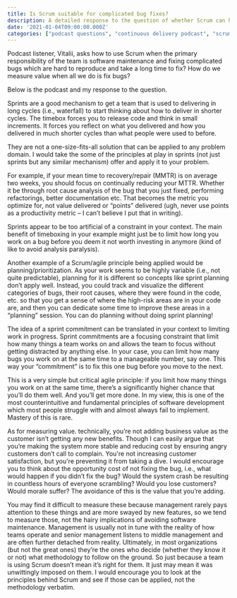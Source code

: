 ```yaml
---
title: Is Scrum suitable for complicated bug fixes?
description: A detailed response to the question of whether Scrum can help when the primary work is to fix  complicated bugs.
date: '2021-01-04T09:00:00.000Z'
categories: ["podcast questions", "continuous delivery podcast", "scrum", "timeboxing"]
---
```


Podcast listener, Vitalii, asks how to use Scrum when the primary responsibility of the team is software maintenance and fixing complicated bugs which are hard to reproduce and take a long time to fix? How do we measure value when all we do is fix bugs?

Below is the podcast and my response to the question.

<div id="buzzsprout-player-7300141"></div>
<script src="https://www.buzzsprout.com/883858/7300141-ep-36-listener-q-is-scrum-suitable-for-complicated-bug-fixes.js?container_id=buzzsprout-player-7300141&player=small" type="text/javascript" charset="utf-8"></script>

Sprints are a good mechanism to get a team that is used to delivering in long cycles (i.e., waterfall) to start thinking about how to deliver in shorter cycles. The timebox forces you to release code and think in small increments. It forces you reflect on what you delivered and how you delivered in much shorter cycles than what people were used to before.

They are not a one-size-fits-all solution that can be applied to any problem domain. I would take the some of the principles at play in sprints (not just sprints but any similar mechanism) offer and apply it to your problem.

For example, if your mean time to recovery/repair (MMTR) is on average two weeks, you should focus on continually reducing your MTTR. Whether it be through root cause analysis of the bug that you just fixed, performing refactorings, better documentation etc. That becomes the metric you optimize for, not value delivered or “points” delivered (ugh, never use points as a productivity metric – I can’t believe I put that in writing).

Sprints appear to be too artificial of a constraint in your context. The main benefit of timeboxing in your example might just be to limit how long you work on a bug before you deem it not worth investing in anymore (kind of like to avoid analysis paralysis).

Another example of a Scrum/agile principle being applied would be planning/prioritization. As your work seems to be highly variable (i.e., not quite predictable), planning for it is different so concepts like sprint planning don’t apply well. Instead, you could track and visualize the different categories of bugs, their root causes, where they were found in the code, etc. so that you get a sense of where the high-risk areas are in your code are, and then you can dedicate some time to improve these areas in a “planning” session. You can do planning without doing sprint planning!

The idea of a sprint commitment can be translated in your context to limiting work in progress. Sprint commitments are a focusing constraint that limit how many things a team works on and allows the team to focus without getting distracted by anything else. In your case, you can limit how many bugs you work on at the same time to a manageable number, say one. This way your “commitment” is to fix this one bug before you move to the next.

This is a very simple but critical agile principle: if you limit how many things you work on at the same time, there’s a significantly higher chance that you’ll do them well. And you’ll get more done. In my view, this is one of the most counterintuitive and fundamental principles of software development which most people struggle with and almost always fail to implement. Mastery of this is rare.

As for measuring value. technically, you’re not adding business value as the customer isn’t getting any new benefits. Though I can easily argue that you’re making the system more stable and reducing cost by ensuring angry customers don’t call to complain. You're not increasing customer satisfaction, but you're preventing it from taking a dive. I would encourage you to think about the opportunity cost of not fixing the bug, i.e., what would happen if you didn’t fix the bug? Would the system crash be resulting in countless hours of everyone scrambling? Would you lose customers? Would morale suffer? The avoidance of this is the value that you’re adding.

You may find it difficult to measure these because management rarely pays attention to these things and are more swayed by new features, so we tend to measure those, not the hairy implications of avoiding software maintenance. Management is usually not in tune with the reality of how teams operate and senior management listens to middle management and are often further detached from reality. Ultimately, in most organizations (but not the great ones) they’re the ones who decide (whether they know it or not) what methodology to follow on the ground. So just because a team is using Scrum doesn’t mean it’s right for them. It just may mean it was unwittingly imposed on them. I would encourage you to look at the principles behind Scrum and see if those can be applied, not the methodology verbatim.